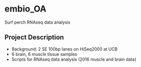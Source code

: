 # embio_OA
Surf perch RNAseq data analysis

## Project Description
* Background: 2 SE 100bp lanes on HiSeq2000 at UCB
* 6 brain, 6 muscle tissue samples
* Scripts for RNAseq data analysis (2016 muscle and brain data)

